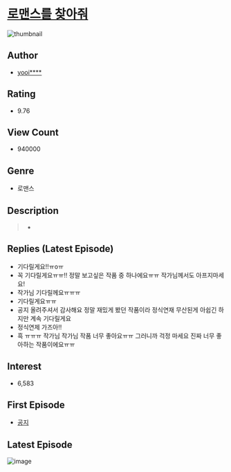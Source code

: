 # [로맨스를 찾아줘](https://comic.naver.com/bestChallenge/list?titleId=702433)
![thumbnail](https://image-comic.pstatic.net/user_contents_data/challenge_comic/2019/12/15/313248/thumbnail_202x164cb2ec52d_9749_47cb_9d3e_1ae1ca45f39a_00000774.JPEG)

## Author
- [yooi****](https://comic.naver.com/artistTitle?id=313248)

## Rating
- 9.76

## View Count
- 940000

## Genre
- 로맨스

## Description
> -

## Replies (Latest Episode)
- 기다릴게요!!ㅠoㅠ
- 꼭 기다릴게요ㅠㅠ!! 정말 보고싶은 작품 중 하나에요ㅠㅠ 작가님께서도 아프지마세요!
- 작가님 기다릴께요ㅠㅠㅠ
- 기다릴게요ㅠㅠ
- 공지 올려주셔서 감사해요 정말 재밌게 봤던 작품이라 정식연재 무산된게 아쉽긴 하지만 계속 기다릴게요
- 정식연제 가즈아!!
- 흑 ㅠㅠㅠ 작가님 작가님 작품 너무 좋아요ㅠㅠ 그러니까 걱정 마세요 진짜 너무 좋아하는 작품이에요ㅠㅠ

## Interest
- 6,583

## First Episode
- [공지](https://comic.naver.com/bestChallenge/detail?titleId=702433&no=10)

## Latest Episode
![image](https://image-comic.pstatic.net/user_contents_data/challenge_comic/2021/04/26/313248/upload_7221012255976272183.jpeg)

